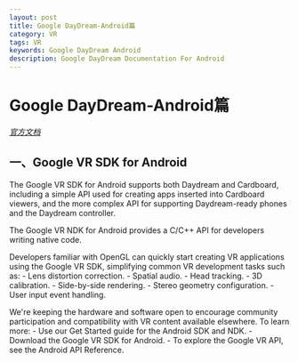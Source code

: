 ```yaml
---
layout: post
title: Google DayDream-Android篇
category: VR
tags: VR
keywords: Google DayDream Android 
description: Google DayDream Documentation For Android
---
```

# Google DayDream-Android篇

*<a href="https://developers.google.com/vr/android/" target="_blank">官方文档</a>*

## 一、Google VR SDK for Android

The Google VR SDK for Android supports both Daydream and Cardboard, including a simple API used for creating apps inserted into Cardboard viewers, and the more complex API for supporting Daydream-ready phones and the Daydream controller.

The Google VR NDK for Android provides a C/C++ API for developers writing native code.

Developers familiar with OpenGL can quickly start creating VR applications using the Google VR SDK, simplifying common VR development tasks such as:
	- Lens distortion correction.
	- Spatial audio.
	- Head tracking.
	- 3D calibration.
	- Side-by-side rendering.
	- Stereo geometry configuration.
	- User input event handling.
	
We're keeping the hardware and software open to encourage community participation and compatibility with VR content available elsewhere.
To learn more:
	- Use our Get Started guide for the Android SDK and NDK.
	- Download the Google VR SDK for Android.
	- To explore the Google VR API, see the Android API Reference.